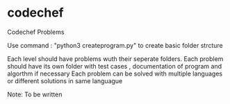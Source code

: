 # codechef
Codechef Problems

Use command : "python3 createprogram.py" to create basic folder strcture 

Each level should have problems wuth their seperate folders.
Each problem should have its own folder with test cases , documentation of program and algorthm if necessary
Each problem can be solved with multiple languages or different solutions in same languague


Note:
To be written 

